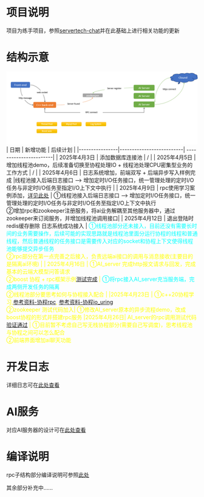 # 项目说明
项目为练手项目，参照[servertech-chat](https://github.com/anarthal/servertech-chat?tab=readme-ov-file)并在此基础上进行相关功能的更新

# 结构示意
![Alt text](image/image-4.png)
| 日期           | 新增功能                 | 后续计划              |
|----------------|--------------------------| -----------------------|
| 2025年4月3日   | 添加数据库连接池      |            /              |
| 2025年4月5日   | 增加线程池demo，后续准备切换至协程处理IO + 线程池处理CPU密集型业务的工作方式 |        /            |
| 2025年4月6日   | 日志系统增加，前端双写 + 后端异步写入样例完成 |线程池接入后端日志接口 --> 增加定时I/O任务接口，统一管理处理的定时I/O任务与非定时I/O任务至指定I/O上下文中执行 |
| 2025年4月9日   | rpc使用学习案例添加，[详见此处](server/tools/rpc/readme.md) | ①线程池接入后端日志接口 --> 增加定时I/O任务接口，统一管理处理的定时I/O任务与非定时I/O任务至指定I/O上下文中执行  <br>②增加rpc和zookeeper注册服务，将ai业务解耦至其他服务器中，通过zookeeper来订阅服务，并增加线程池调用接口|
| 2025年4月12日   | 退出登陆时redis缓存删除  日志系统成功接入      |   <span style="color:cyan">①线程池部分还未接入，目前还没有需要长时间的业务需要操作，后续可能的实现思路就是线程池里面分运行协程的线程和普通线程，然后普通线程的任务接口是需要传入对应的socket和协程上下文使得线程池能够提交异步任务</span><br> <span style="color:yellow">②rpc部分在第一点完善之后接入，负责远端ai接口的调用与消息接收(主要目的是隔离ai环境)          |
| 2025年4月16日   | ①AI_server 完成http报文请求与回发，完成基本的云端大模型问答请求<br>②boost 协程 + rpc框架示例[测试完成](./tools/rpc/) |   <span style="color:cyan">①将rpc接入AI_server充当服务端，完成两侧开发任务的隔离</span>  <br><span style="color:yellow">②线程池部分要思考如何与协程接入配合</span>                |
|2025年4月23日 | ①c++20协程学习,[参考资料-协程rpc](https://github.com/jsc723/coroutine-server), [参考资料-协程io_uring](https://github.com/Codesire-Deng/co_context) <br>②zookeeper 测试代码加入| ①修改AI_server原本的异步流程demo，改成boost协程的形式并搭建rpc服务
|2025年4月26日| AI_server的rpc调用测试代码[验证通过](tools/rpc/ai_server/) | ①目前暂不考虑自己写无栈协程部分(需要自己写调度)，思考线程池与协程之间可以怎么配合 <br>②前端界面增加ai聊天功能
# 开发日志 
详细日志可在[此处查看](doc/devolopment.md)

# AI服务
对应AI服务器的设计可在[此处查看](./ai_server/README.md)
# 编译说明
rpc子结构部分编译说明可参照[此处](./doc/rpc_build.md)

其余部分补充中......
